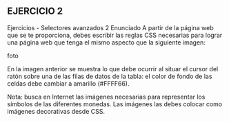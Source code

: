 ## EJERCICIO 2
Ejercicios - Selectores avanzados 2
Enunciado
A partir de la página web que se te proporciona, debes escribir las reglas CSS necesarias para lograr una página web que tenga el mismo aspecto que la siguiente imagen:

foto

En la imagen anterior se muestra lo que debe ocurrir al situar el cursor del ratón sobre una de las filas de datos de la tabla: el color de fondo de las celdas debe cambiar a amarillo (#FFFF66).

Nota: busca en Internet las imágenes necesarias para representar los símbolos de las diferentes monedas. Las imágenes las debes colocar como imágenes decorativas desde CSS.